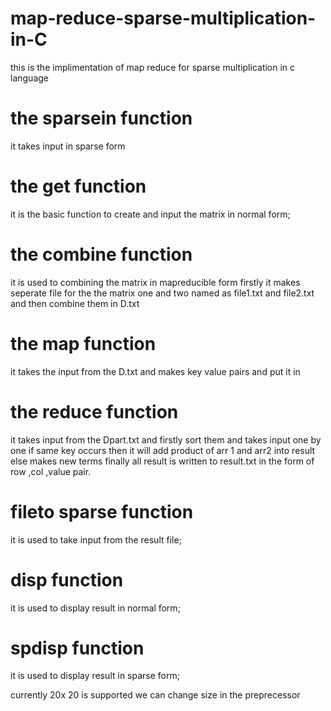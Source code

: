 # map-reduce-sparse-multiplication-in-C
this is the implimentation of map reduce  for sparse multiplication in c language 

# the sparsein function
it takes input in sparse form

# the get function
it is  the basic function to create and input the matrix in normal form;



# the combine function 
it is used to combining the matrix in mapreducible form
firstly it makes seperate file for the the matrix one and two named as file1.txt and file2.txt and then combine them in D.txt

# the map function
it takes the input from the D.txt and makes key value pairs and put it in 



# the reduce function 
it takes input from the Dpart.txt and firstly sort them
and takes input one by one if same key occurs then it will add product of 
arr 1 and arr2 into result else
makes new terms
finally all result is written to result.txt 
in the form of row ,col ,value pair.

# fileto sparse function
it is used to take input from the result file;

# disp function 
it is used to display result in normal form;

# spdisp function

it is used to display result in sparse form;

currently 20x 20 is supported we can change size in the preprecessor 
